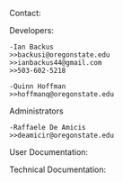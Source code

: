 Contact:  

  Developers:  
    
    -Ian Backus  
    >>backusi@oregonstate.edu  
    >>ianbackus44@gmail.com  
    >>503-602-5218  
    
    -Quinn Hoffman  
    >>hoffmanq@oregonstate.edu  
    
  Administrators  
    
    -Raffaele De Amicis  
    >>deamicir@oregonstate.edu  
  
  
User Documentation:  


Technical Documentation:  
